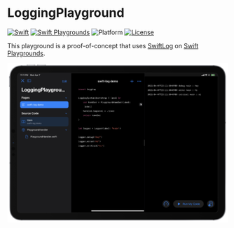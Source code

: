 # LoggingPlayground

[![Swift](https://img.shields.io/badge/Swift-5.3-orange.svg)](https://developer.apple.com/swift/)
[![Swift Playgrounds](https://img.shields.io/badge/Swift%20Playgrounds-3.4-orange.svg)](https://itunes.apple.com/jp/app/swift-playgrounds/id908519492)
![Platform](https://img.shields.io/badge/platform-ipados-lightgrey.svg)
[![License](https://img.shields.io/github/license/kkk669/SF-Symbols-Viewer.svg)](LICENSE)

This playground is a proof-of-concept that uses [SwiftLog](https://github.com/apple/swift-log) on [Swift Playgrounds](https://apps.apple.com/jp/app/swift-playgrounds/id908519492?l=en).

![](screenshot.png)
